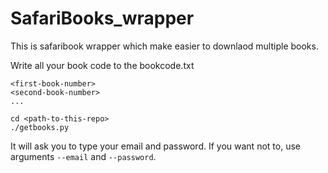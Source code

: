 # SafariBooks_wrapper

This is safaribook wrapper which make easier to downlaod multiple books.

Write all your book code to the bookcode.txt

```
<first-book-number>
<second-book-number>
...
```

```
cd <path-to-this-repo>
./getbooks.py
```

It will ask you to type your email and password.
If you want not to, use arguments `--email` and `--password`.
